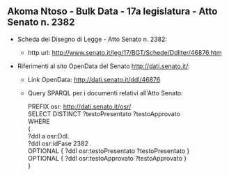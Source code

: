 ## Akoma Ntoso - Bulk Data - 17a legislatura - Atto Senato n. 2382 ##

* Scheda del Disegno di Legge - Atto Senato n. 2382:
	* http url: http://www.senato.it/leg/17/BGT/Schede/Ddliter/46876.htm

* Riferimenti al sito OpenData del Senato http://dati.senato.it/:
	* Link OpenData: http://dati.senato.it/ddl/46876
	* Query SPARQL per i documenti relativi all'Atto Senato:

        PREFIX osr: <http://dati.senato.it/osr/>  
		SELECT DISTINCT ?testoPresentato ?testoApprovato  
		WHERE  
		{  
		    ?ddl a osr:Ddl.  
		    ?ddl osr:idFase 2382 .  
		    OPTIONAL { ?ddl osr:testoPresentato ?testoPresentato }  
		    OPTIONAL { ?ddl osr:testoApprovato ?testoApprovato }  
		}
		